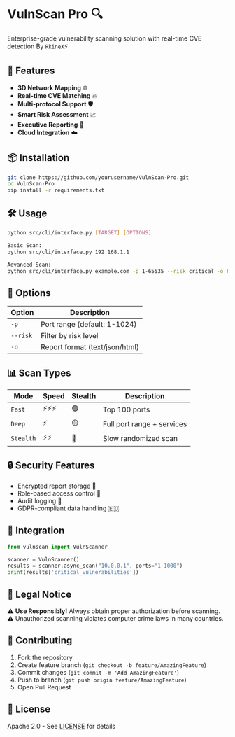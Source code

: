 # VulnScan Pro 🔍


Enterprise-grade vulnerability scanning solution with real-time CVE detection By `RkineX`⚡

## 🚀 Features
- **3D Network Mapping** 🌐
- **Real-time CVE Matching** 🔥
- **Multi-protocol Support** 🛡️
- **Smart Risk Assessment** 📈
- **Executive Reporting** 📄
- **Cloud Integration** ☁️

## 📦 Installation
```bash
git clone https://github.com/yourusername/VulnScan-Pro.git
cd VulnScan-Pro
pip install -r requirements.txt
```

## 🛠 Usage
```bash
python src/cli/interface.py [TARGET] [OPTIONS]

Basic Scan:
python src/cli/interface.py 192.168.1.1

Advanced Scan:
python src/cli/interface.py example.com -p 1-65535 --risk critical -o html
```

## 📌 Options
| Option    | Description                          |
|-----------|--------------------------------------|
| `-p`      | Port range (default: 1-1024)         |
| `--risk`  | Filter by risk level                 |
| `-o`      | Report format (text/json/html)       |

## 📊 Scan Types
| Mode       | Speed | Stealth | Description               |
|------------|-------|---------|---------------------------|
| `Fast`     | ⚡⚡⚡ | 🟢      | Top 100 ports             |
| `Deep`     | ⚡     | 🟡      | Full port range + services|
| `Stealth`  | ⚡⚡    | 🔴      | Slow randomized scan      |

## 🔒 Security Features
- Encrypted report storage 🔐
- Role-based access control 👥
- Audit logging 📝
- GDPR-compliant data handling 🇪🇺

## 🧩 Integration
```python
from vulnscan import VulnScanner

scanner = VulnScanner()
results = scanner.async_scan("10.0.0.1", ports="1-1000")
print(results['critical_vulnerabilities'])
```

## 📜 Legal Notice
⚠️ **Use Responsibly!** Always obtain proper authorization before scanning.  
⚠️ Unauthorized scanning violates computer crime laws in many countries.

## 🤝 Contributing
1. Fork the repository
2. Create feature branch (`git checkout -b feature/AmazingFeature`)
3. Commit changes (`git commit -m 'Add AmazingFeature'`)
4. Push to branch (`git push origin feature/AmazingFeature`)
5. Open Pull Request

## 📄 License
Apache 2.0 - See [LICENSE](LICENSE) for details

